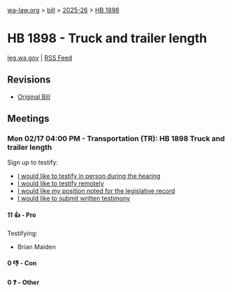 [wa-law.org](/) > [bill](/bill/) > [2025-26](/bill/2025-26/) > [HB 1898](/bill/2025-26/hb/1898/)

# HB 1898 - Truck and trailer length
[leg.wa.gov](https://app.leg.wa.gov/billsummary?BillNumber=1898&Year=2025&Initiative=false) | [RSS Feed](./rss.xml)

## Revisions
* [Original Bill](1/)

## Meetings
### Mon 02/17 04:00 PM - Transportation (TR): HB 1898 Truck and trailer length
Sign up to testify:
* [I would like to testify in person during the hearing](https://app.leg.wa.gov/csi/Testifier/Add?chamber=House&mId=32842&aId=164080&caId=25967&tId=1)
* [I would like to testify remotely](https://app.leg.wa.gov/csi/Testifier/Add?chamber=House&mId=32842&aId=164080&caId=25967&tId=2)
* [I would like my position noted for the legislative record](https://app.leg.wa.gov/csi/Testifier/Add?chamber=House&mId=32842&aId=164080&caId=25967&tId=3)
* [I would like to submit written testimony](https://app.leg.wa.gov/csi/Testifier/Add?chamber=House&mId=32842&aId=164080&caId=25967&tId=4)

#### 11 👍 - Pro
Testifying:
* Brian Maiden

#### 0 👎 - Con

#### 0 ❓ - Other
